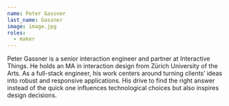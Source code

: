 ```yaml
---
name: Peter Gassner
last_name: Gassner
image: image.jpg
roles:
  - maker
---
```

Peter Gassner is a senior interaction engineer and partner at Interactive Things. He holds an MA in interaction design from Zürich University of the Arts. As a full-stack engineer, his work centers around turning clients’ ideas into robust and responsive applications. His drive to find the right answer instead of the quick one influences technological choices but also inspires design decisions.